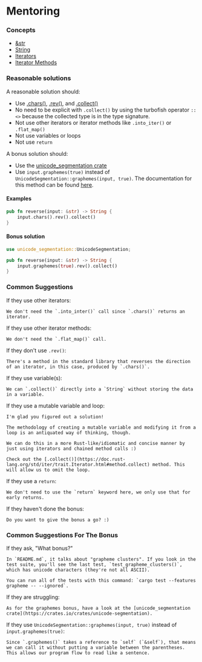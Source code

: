 # Mentoring

### Concepts

- [&str](https://doc.rust-lang.org/std/primitive.str.html)
- [String](https://doc.rust-lang.org/std/string/struct.String.html)
- [Iterators](https://doc.rust-lang.org/std/iter/trait.Iterator.html)
- [Iterator Methods](https://doc.rust-lang.org/std/iter/trait.Iterator.html#provided-methods)

### Reasonable solutions

A reasonable solution should:

- Use [.chars()](https://doc.rust-lang.org/std/primitive.str.html#method.chars),
[.rev()](https://doc.rust-lang.org/std/iter/trait.Iterator.html#method.rev), and
[.collect()](https://doc.rust-lang.org/std/iter/trait.Iterator.html#method.collect)
- No need to be explicit with `.collect()` by using the turbofish operator `::<>` because the collected type is in the type signature.
- Not use other iterators or iterator methods like `.into_iter()` or
`.flat_map()`
- Not use variables or loops
- Not use `return`

A bonus solution should:

- Use the [unicode_segmentation crate](https://unicode-rs.github.io/unicode-segmentation/unicode_segmentation/index.html)
- Use `input.graphemes(true)` instead of
`UnicodeSegmentation::graphemes(input, true)`.
The documentation for this method can be found [here](https://unicode-rs.github.io/unicode-segmentation/unicode_segmentation/trait.UnicodeSegmentation.html#tymethod.graphemes).

#### Examples

```rust
pub fn reverse(input: &str) -> String {
    input.chars().rev().collect()
}
```

#### Bonus solution

```rust
use unicode_segmentation::UnicodeSegmentation;

pub fn reverse(input: &str) -> String {
    input.graphemes(true).rev().collect()
}
```

### Common Suggestions

If they use other iterators:
```
We don't need the `.into_inter()` call since `.chars()` returns an iterator.
```

If they use other iterator methods:
```
We don't need the `.flat_map()` call.
```

If they don't use `.rev()`:
```
There's a method in the standard library that reverses the direction of an iterator, in this case, produced by `.chars()`.
```

If they use variable(s):
```
We can `.collect()` directly into a `String` without storing the data in a variable.
```

If they use a mutable variable and loop:
```
I'm glad you figured out a solution!

The methodology of creating a mutable variable and modifying it from a loop is an antiquated way of thinking, though.

We can do this in a more Rust-like/idiomatic and concise manner by just using iterators and chained method calls :)

Check out the [.collect()](https://doc.rust-lang.org/std/iter/trait.Iterator.html#method.collect) method. This will allow us to omit the loop.
```

If they use a `return`:
```
We don't need to use the `return` keyword here, we only use that for early returns.
```

If they haven't done the bonus:

```
Do you want to give the bonus a go? :)
```

### Common Suggestions For The Bonus

If they ask, "What bonus?"
```
In `README.md`, it talks about "grapheme clusters". If you look in the test suite, you'll see the last test, `test_grapheme_clusters()`, which has unicode characters (they're not all ASCII).

You can run all of the tests with this command: `cargo test --features grapheme -- --ignored`.
```

If they are struggling:
```
As for the graphemes bonus, have a look at the [unicode_segmentation crate](https://crates.io/crates/unicode-segmentation).
```

If they use `UnicodeSegmentation::graphemes(input, true)` instead of `input.graphemes(true)`:

```
Since `.graphemes()` takes a reference to `self` (`&self`), that means we can call it without putting a variable between the parentheses. This allows our program flow to read like a sentence.
```
